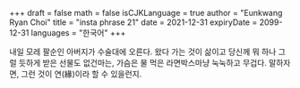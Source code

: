 +++
draft = false
math = false
isCJKLanguage = true
author = "Eunkwang Ryan Choi"
title = "insta phrase 21"
date = 2021-12-31
expiryDate = 2099-12-31
languages = "한국어"
+++

내일 모레 팔순인 아버지가 수술대에 오른다. 왔다 가는 것이 삶이고 당신께 뭐 하나 그럴 듯하게 받은 선물도 없건마는, 가슴은 물 먹은 라면박스마냥 눅눅하고 무겁다. 말하자면, 그런 것이 연(緣)이라 할 수 있을런지.